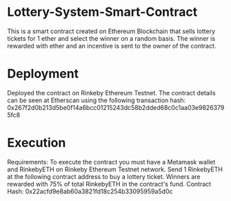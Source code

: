 # Lottery-System-Smart-Contract
This is a smart contract created on Ethereum Blockchain that sells lottery tickets for 1 ether and select the winner on a random basis. The winner is rewarded with ether and an incentive is sent to the owner of the contract.

# Deployment
Deployed the contract on Rinkeby Ethereum Testnet. 
The contract details can be seen at Etherscan using the following transaction hash: 0x267f2d0b213d5be0f14a6bcc01215243dc58b2dded68c0c1aa03e98263795fc8

# Execution
Requirements: To execute the contract you must have a Metamask wallet and RinkebyETH on Rinkeby Ethereum Testnet network.
Send 1 RinkebyETH at the following contract address to buy a lottery ticket. Winners are rewarded with 75% of total RinkebyETH in the contract's fund.
Contract Hash: 0x22acfd9e8ab60a3821fd18c254b33095959a5d0c 
